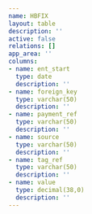 ```yaml
---
name: HBFIX
layout: table
description: ''
active: false
relations: []
app_area: ''
columns:
- name: ent_start
  type: date
  description: ''
- name: foreign_key
  type: varchar(50)
  description: ''
- name: payment_ref
  type: varchar(50)
  description: ''
- name: source
  type: varchar(50)
  description: ''
- name: tag_ref
  type: varchar(50)
  description: ''
- name: value
  type: decimal(38,0)
  description: ''
---
```


